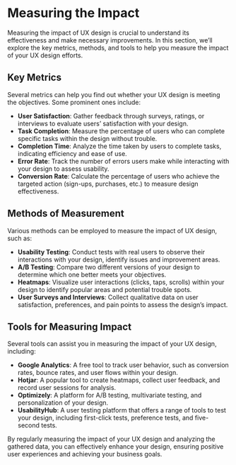 # Measuring the Impact

Measuring the impact of UX design is crucial to understand its effectiveness and make necessary improvements. In this section, we’ll explore the key metrics, methods, and tools to help you measure the impact of your UX design efforts.

## Key Metrics

Several metrics can help you find out whether your UX design is meeting the objectives. Some prominent ones include:

- **User Satisfaction**: Gather feedback through surveys, ratings, or interviews to evaluate users’ satisfaction with your design.
- **Task Completion**: Measure the percentage of users who can complete specific tasks within the design without trouble.
- **Completion Time**: Analyze the time taken by users to complete tasks, indicating efficiency and ease of use.
- **Error Rate**: Track the number of errors users make while interacting with your design to assess usability.
- **Conversion Rate**: Calculate the percentage of users who achieve the targeted action (sign-ups, purchases, etc.) to measure design effectiveness.

## Methods of Measurement

Various methods can be employed to measure the impact of UX design, such as:

- **Usability Testing**: Conduct tests with real users to observe their interactions with your design, identify issues and improvement areas.
- **A/B Testing**: Compare two different versions of your design to determine which one better meets your objectives.
- **Heatmaps**: Visualize user interactions (clicks, taps, scrolls) within your design to identify popular areas and potential trouble spots.
- **User Surveys and Interviews**: Collect qualitative data on user satisfaction, preferences, and pain points to assess the design’s impact.

## Tools for Measuring Impact

Several tools can assist you in measuring the impact of your UX design, including:

- **Google Analytics**: A free tool to track user behavior, such as conversion rates, bounce rates, and user flows within your design.
- **Hotjar**: A popular tool to create heatmaps, collect user feedback, and record user sessions for analysis.
- **Optimizely**: A platform for A/B testing, multivariate testing, and personalization of your design.
- **UsabilityHub**: A user testing platform that offers a range of tools to test your design, including first-click tests, preference tests, and five-second tests.

By regularly measuring the impact of your UX design and analyzing the gathered data, you can effectively enhance your design, ensuring positive user experiences and achieving your business goals.
